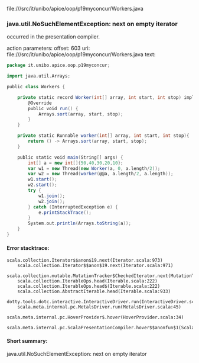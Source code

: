 file://<WORKSPACE>/src/it/unibo/apice/oop/p19myconcur/Workers.java
### java.util.NoSuchElementException: next on empty iterator

occurred in the presentation compiler.

action parameters:
offset: 603
uri: file://<WORKSPACE>/src/it/unibo/apice/oop/p19myconcur/Workers.java
text:
```scala
package it.unibo.apice.oop.p19myconcur;

import java.util.Arrays;

public class Workers {

    private static record Worker(int[] array, int start, int stop) implements Runnable {
        @Override
        public void run() {
            Arrays.sort(array, start, stop);
        }
    }

    private static Runnable worker(int[] array, int start, int stop){
        return () -> Arrays.sort(array, start, stop);
    }

    public static void main(String[] args) {
        int[] a = new int[]{50,40,30,20,10};
        var w1 = new Thread(new Worker(a, 0, a.length/2));
        var w2 = new Thread(worker(@@a, a.length/2, a.length));
        w1.start();
        w2.start();
        try {
            w1.join();
            w2.join();
        } catch (InterruptedException e) {
            e.printStackTrace();
        }
        System.out.println(Arrays.toString(a));        
    }
}

```



#### Error stacktrace:

```
scala.collection.Iterator$$anon$19.next(Iterator.scala:973)
	scala.collection.Iterator$$anon$19.next(Iterator.scala:971)
	scala.collection.mutable.MutationTracker$CheckedIterator.next(MutationTracker.scala:76)
	scala.collection.IterableOps.head(Iterable.scala:222)
	scala.collection.IterableOps.head$(Iterable.scala:222)
	scala.collection.AbstractIterable.head(Iterable.scala:933)
	dotty.tools.dotc.interactive.InteractiveDriver.run(InteractiveDriver.scala:168)
	scala.meta.internal.pc.MetalsDriver.run(MetalsDriver.scala:45)
	scala.meta.internal.pc.HoverProvider$.hover(HoverProvider.scala:34)
	scala.meta.internal.pc.ScalaPresentationCompiler.hover$$anonfun$1(ScalaPresentationCompiler.scala:329)
```
#### Short summary: 

java.util.NoSuchElementException: next on empty iterator